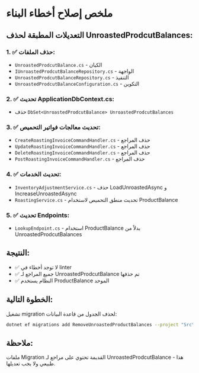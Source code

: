# ملخص إصلاح أخطاء البناء

## التعديلات المطبقة لحذف UnroastedProdcutBalances:

### 1. ✅ حذف الملفات:
- `UnroastedProdcutBalance.cs` - الكيان
- `IUnroastedProdcutBalanceRepository.cs` - الواجهة  
- `UnroastedProdcutBalanceRepository.cs` - التنفيذ
- `UnroastedProdcutBalanceConfiguration.cs` - التكوين

### 2. ✅ تحديث ApplicationDbContext.cs:
- حذف `DbSet<UnroastedProdcutBalance> UnroastedProdcutBalances`

### 3. ✅ تحديث معالجات فواتير التحميص:
- `CreateRoastingInvoiceCommandHandler.cs` - حذف المراجع
- `UpdateRoastingInvoiceCommandHandler.cs` - حذف المراجع
- `DeleteRoastingInvoiceCommandHandler.cs` - حذف المراجع
- `PostRoastingInvoiceCommandHandler.cs` - حذف المراجع

### 4. ✅ تحديث الخدمات:
- `InventoryAdjustmentService.cs` - حذف LoadUnroastedAsync و IncreaseUnroastedAsync
- `RoastingService.cs` - تحديث منطق التحميص لاستخدام ProductBalance

### 5. ✅ تحديث Endpoints:
- `LookupEndpoint.cs` - استخدام ProductBalance بدلاً من UnroastedProdcutBalances

## النتيجة:
- ✅ لا توجد أخطاء في linter
- ✅ جميع المراجع لـ UnroastedProdcutBalance تم حذفها
- ✅ النظام يستخدم ProductBalance الموحد

## الخطوة التالية:
تشغيل migration لحذف الجدول من قاعدة البيانات:
```bash
dotnet ef migrations add RemoveUnroastedProductBalances --project "Src\Infrastructure\MarketZone.Infrastructure.Persistence" --startup-project "Src\Presentation\MarketZone.WebApi"
```

## ملاحظة:
ملفات Migration القديمة تحتوي على مراجع لـ UnroastedProdcutBalance - هذا طبيعي ولا يجب تعديلها.
